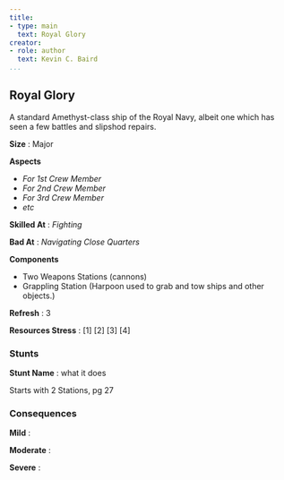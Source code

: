 ```yaml
---
title:
- type: main
  text: Royal Glory
creator:
- role: author
  text: Kevin C. Baird
...
```


## Royal Glory

A standard Amethyst-class ship of the Royal Navy, albeit one which has seen a few battles and slipshod repairs.

**Size**
: Major

**Aspects**

- _For 1st Crew Member_
- _For 2nd Crew Member_
- _For 3rd Crew Member_
- _etc_

**Skilled At**
: _Fighting_

**Bad At**
: _Navigating Close Quarters_

**Components**

- Two Weapons Stations (cannons)
- Grappling Station (Harpoon used to grab and tow ships and other objects.)

**Refresh**
: 3

**Resources Stress**
: [1] [2] [3] [4]

### Stunts

**Stunt Name**
: what it does

Starts with 2 Stations, pg 27

### Consequences

**Mild**
: 

**Moderate**
: 

**Severe**
: 

